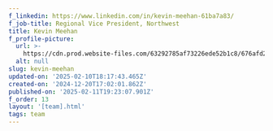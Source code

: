 ```yaml
---
f_linkedin: https://www.linkedin.com/in/kevin-meehan-61ba7a83/
f_job-title: Regional Vice President, Northwest
title: Kevin Meehan
f_profile-picture:
  url: >-
    https://cdn.prod.website-files.com/63292785af73226ede52b1c8/676afd291bb440bac230d1c9_meehan.avif
  alt: null
slug: kevin-meehan
updated-on: '2025-02-10T18:17:43.465Z'
created-on: '2024-12-20T17:02:01.862Z'
published-on: '2025-02-11T19:23:07.901Z'
f_order: 13
layout: '[team].html'
tags: team
---
```




